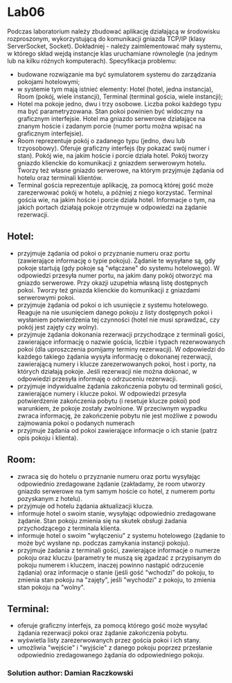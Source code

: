 # Lab06
Podczas laboratorium należy zbudować aplikację działającą w środowisku rozproszonym, wykorzystującą do komunikacji gniazda TCP/IP (klasy ServerSocket, Socket). Dokładniej - należy zaimlementować mały systemu, w którego skład wejdą instancje klas uruchamiane równolegle (na jednym lub na kilku różnych komputerach).
Specyfikacja problemu:

- budowane rozwiązanie ma być symulatorem systemu do zarządzania pokojami hotelowymi;
- w systemie tym mają istnieć elementy: Hotel (hotel, jedna instancja), Room (pokój, wiele instancji), Terminal (terminal gościa, wiele instancji);
- Hotel ma pokoje jedno, dwu i trzy osobowe. Liczba pokoi każdego typu ma być parametryzowana. Stan pokoi powinien być widoczny na graficznym interfejsie. Hotel ma gniazdo serwerowe działające na znanym hoście i zadanym porcie (numer portu można wpisać na graficznym interfejsie).
- Room reprezentuje pokój o zadanego typu (jedno, dwu lub trzyosobowy). Oferuje graficzny interfejs (by pokazać swój numer i stan). Pokój wie, na jakim hoście i porcie działa hotel. Pokój tworzy gniazdo klienckie do komunikacji z gniazdem serwerowym hotelu. Tworzy też własne gniazdo serwerowe, na którym przyjmuje żądania od hotelu oraz terminali klientów.
- Terminal gościa reprezentuje aplikację, za pomocą której gość może zarezerwować pokój w hotelu, a później z niego korzystać. Terminal gościa wie, na jakim hoście i porcie działa hotel. Informacje o tym, na jakich portach działają pokoje otrzymuje w odpowiedzi na żądanie rezerwacji.
## Hotel:
 - przyjmuje żądania od pokoi o przyznanie numeru oraz portu (zawierające informację o typie pokoju). Żądanie te wysyłane są, gdy pokoje startują (gdy pokoje są "włączane" do systemu hotelowego). W odpowiedzi przesyła numer portu, na jakim dany pokój otworzyć ma gniazdo serwerowe. Przy okazji uzupełnia własną listę dostępnych pokoi. Tworzy też gniazda klienckie do komunikacji z gniazdami serwerowymi pokoi.
 - przyjmuje żądania od pokoi o ich usunięcie z systemu hotelowego. Reaguje na nie usunięciem danego pokoju z listy dostępnych pokoi i wysłaniem potwierdzenia tej czynności (hotel nie musi sprawdzać, czy pokój jest zajęty czy wolny).
 - przyjmuje żądania dokonania rezerwacji przychodzące z terminali gości, zawierające informację o nazwie gościa, liczbie i typach rezerwowanych pokoi (dla uproszczenia pomijamy terminy rezerwacji). W odpowiedzi do każdego takiego żądania wysyła informację o dokonanej rezerwacji, zawierającą numery i klucze zarezerwowanych pokoi, host i porty, na których działają pokoje. Jeśli rezerwacji nie można dokonać, w odpowiedzi przesyła informaję o odrzuceniu rezerwacji.
 - przyjmuje indywidualne żądania zakończenia pobytu od terminali gości, zawierające numery i klucze pokoi. W odpowiedzi przesyła potwierdzenie zakończenia pobytu (i resetuje klucze pokoi) pod warunkiem, że pokoje zostały zwolnione. W przeciwnym wypadku zwraca informację, że zakończenie pobytu nie jest możliwe z powodu zajmowania pokoi o podanych numerach
 - przyjmuje żądania od pokoi zawierające informacje o ich stanie (patrz opis pokoju i klienta).
## Room:
 - zwraca się do hotelu o przyznanie numeru oraz portu wysyłając odpowiednio zredagowane żądanie (zakładamy, że room utworzy gniazdo serwerowe na tym samym hoście co hotel, z numerem portu pozyskanym z hotelu).
 - przyjmuje od hotelu żądania aktualizacji klucza.
 - informuje hotel o swoim stanie, wysyłając odpowiednio zredagowane żądanie. Stan pokoju zmienia się na skutek obsługi żadania przychodzącego z terminala klienta.
 - informuje hotel o swoim "wyłączeniu" z systemu hotelowego (żądanie to może być wysłane np. podczas zamykania instancji pokoju).
 - przyjmuje żadania z terminali gości, zawierające informacje o numerze pokoju oraz kluczu (parametry te muszą się zgadzać z przypisanym do pokoju numerem i kluczem, inaczej powinno nastąpić odrzucenie żądania) oraz informacje o stanie (jeśli gość "wchodzi" do pokoju, to zmienia stan pokoju na "zajęty", jeśli "wychodzi" z pokoju, to zmienia stan pokoju na "wolny".
  
 ## Terminal:
 - oferuje graficzny interfejs, za pomocą którego gość może wysyłać żądania rezerwacji pokoi oraz żądanie zakończenia pobytu.
 - wyświetla listy zarezerwowanych przez gościa pokoi i ich stany.
 - umożliwia "wejście" i "wyjście" z danego pokoju poprzez przesłanie odpowiednio zredagowanego żądania do odpowiedniego pokoju.

### Solution author: Damian Raczkowski
